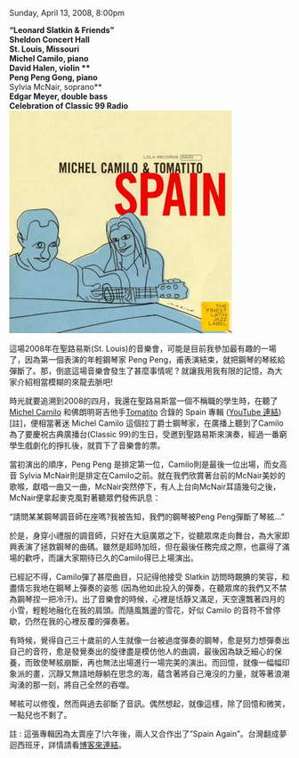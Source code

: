 



Sunday, April 13, 2008, 8:00pm

**“Leonard
        Slatkin & Friends”**<br />**Sheldon
        Concert Hall**<br />**St. Louis,
        Missouri**<br />**Michel Camilo, piano**<br />**David Halen, violin ** <br />**Peng Peng Gong,
        piano**<br />** Sylvia
        McNair, soprano**<br />**Edgar Meyer, double bass**<br />
**Celebration of Classic 99 Radio**
![](/2010/11/517ec-camilo-tomatito-spain.jpg )<a name="more"></a>



這場2008年在聖路易斯(St. Louis)的音樂會，可能是目前我參加最有趣的一場了，因為第一個表演的年輕鋼琴家 Peng Peng，甫表演結束，就把鋼琴的琴絃給彈斷了。那，倒底這場音樂會發生了甚麼事情呢 ?  就讓我用我有限的記憶，為大家介紹相當模糊的來龍去脈吧!

時光就要追溯到2008的四月，我還在聖路易斯當一個不稱職的學生時，在聽了 [Michel Camilo](http://www.michelcamilo.com/) 和佛朗明哥吉他手[Tomatito](http://en.wikipedia.org/wiki/Tomatito) 合錄的 Spain 專輯 ([YouTube 連結](http://www.youtube.com/watch?v=h_yBG1ov5_8))[註]，便相當著迷 Michel Camilo 這個拉丁爵士鋼琴家，在廣播上聽到了Camilo為了要慶祝古典廣播台(Classic 99)的生日，受邀到聖路易斯來演奏，經過一番窮學生戲劇化的掙扎後，就買下了音樂會的票。

當初演出的順序，Peng Peng 是排定第一位，Camilo則是最後一位出場，而女高音 Sylvia McNair則是排定在Camilo之前。就在我們欣賞著台前的McNair美妙的歌喉，獻唱一曲又一曲，McNair突然停下，有人上台向McNair耳語幾句之後，McNair便拿起麥克風對著聽眾們發佈訊息：

“請問某某鋼琴調音師在座嗎?我被告知，我們的鋼琴被Peng Peng彈斷了琴絃…”

於是，身穿小禮服的調音師，只好在大庭廣眾之下，從聽眾席走向舞台，為大家即興表演了拯救鋼琴的曲碼。雖然是超時加班，但在最後任務完成之際，也贏得了滿場的歡呼，而讓大家期待已久的Camilo得已上場演出。

已經記不得，Camilo彈了甚麼曲目，只記得他接受 Slatkin 訪問時靦腆的笑容，和盡情忘我地在鋼琴上彈奏的姿態 (因為他如此投入的彈奏，在聽眾席的我們又不禁為鋼琴捏一把冷汗)。出了音樂會的時候，心裡是恬靜又滿足，天空還飄著四月的小雪，輕輕地融化在我的肩頭。而隨風飄盪的雪花，好似 Camilo 的音符不曾停歇，仍然在我的心裡反覆的彈奏著。

有時候，覺得自己三十歲前的人生就像一台被過度彈奏的鋼琴，愈是努力想彈奏出自己的音符，愈是發覺奏出的旋律盡是模仿他人的曲調，最後因為缺乏細心的保養，而致使琴絃崩斷，再也無法出場進行一場完美的演出。而回憶，就像一幅幅印象派的畫，沉靜又無語地靜躺在思念的海，蘊含著將自己淹沒的力量，就等著浪潮洶湧的那一刻，將自己全然的吞噬。

琴絃可以修復，然而與過去卻斷了音訊。偶然想起，就像這樣，除了回憶和微笑，一點兒也不剩了。

註 : 這張專輯因為太賣座了!六年後，兩人又合作出了”Spain Again”。台灣翻成夢迴西班牙，詳情請看[博客來連結](http://www.books.com.tw/exep/cdfile.php?item=0020113952)。


